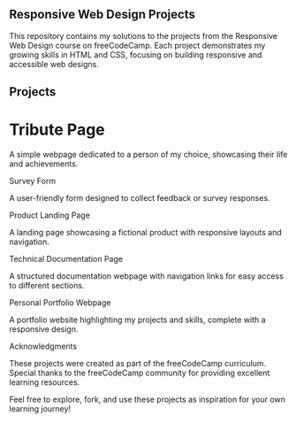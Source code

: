 ## Responsive Web Design Projects

This repository contains my solutions to the projects from the Responsive Web Design course on freeCodeCamp. Each project demonstrates my growing skills in HTML and CSS, focusing on building responsive and accessible web designs.

## Projects

# Tribute Page

A simple webpage dedicated to a person of my choice, showcasing their life and achievements.

Survey Form

A user-friendly form designed to collect feedback or survey responses.

Product Landing Page

A landing page showcasing a fictional product with responsive layouts and navigation.

Technical Documentation Page

A structured documentation webpage with navigation links for easy access to different sections.

Personal Portfolio Webpage

A portfolio website highlighting my projects and skills, complete with a responsive design.


Acknowledgments

These projects were created as part of the freeCodeCamp curriculum. Special thanks to the freeCodeCamp community for providing excellent learning resources.

Feel free to explore, fork, and use these projects as inspiration for your own learning journey!
